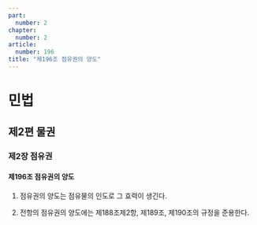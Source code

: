 ```yaml
---
part:
  number: 2
chapter:
  number: 2
article:
  number: 196
title: "제196조 점유권의 양도"
---
```

# 민법

## 제2편 물권

### 제2장 점유권

#### 제196조 점유권의 양도

1. 점유권의 양도는 점유물의 인도로 그 효력이 생긴다.

2. 전항의 점유권의 양도에는 제188조제2항, 제189조, 제190조의 규정을 준용한다.
